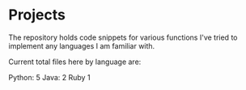 # Projects

The repository holds code snippets for various functions I've tried to implement any languages I am familiar with. 


Current total files here by language are:

Python: 5
Java: 2
Ruby 1
